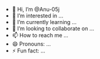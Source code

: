 - 👋 Hi, I’m @Anu-05j
- 👀 I’m interested in ...
- 🌱 I’m currently learning ...
- 💞️ I’m looking to collaborate on ...
- 📫 How to reach me ...
- 😄 Pronouns: ...
- ⚡ Fun fact: ...

<!---
Anu-05j/Anu-05j is a ✨ special ✨ repository because its `README.md` (this file) appears on your GitHub profile.
You can click the Preview link to take a look at your changes.
--->
